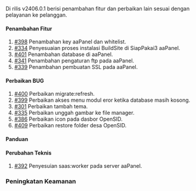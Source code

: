 Di rilis v2406.0.1 berisi penambahan fitur dan perbaikan lain sesuai dengan pelayanan ke pelanggan.

#### Penambahan Fitur

1. [#398](https://github.com/OpenSID/wiki-siappakai/issues/398) Penambahan key aaPanel dan whitelist.
2. [#334](https://github.com/OpenSID/wiki-siappakai/issues/334) Penyesuaian proses instalasi BuildSite di SiapPakai3 aaPanel.
3. [#401](https://github.com/OpenSID/wiki-siappakai/issues/401) Penambahan database di aaPanel.
4. [#341](https://github.com/OpenSID/wiki-siappakai/issues/341) Penambahan pengaturan ftp pada aaPanel.
5. [#339](https://github.com/OpenSID/wiki-siappakai/issues/339) Penambahan pembuatan SSL pada aaPanel.

#### Perbaikan BUG

1. [#400](https://github.com/OpenSID/wiki-siappakai/issues/400) Perbaikan migrate:refresh.
2. [#399](https://github.com/OpenSID/wiki-siappakai/issues/399) Perbaikan akses menu modul eror ketika database masih kosong.
3. [#301](https://github.com/OpenSID/wiki-siappakai/issues/301) Perbaikan tambah tema.
4. [#335](https://github.com/OpenSID/wiki-siappakai/issues/335) Perbaikan unggah gambar ke file manager.
5. [#386](https://github.com/OpenSID/wiki-siappakai/issues/386) Perbaikan icon pada dasbor OpenSID.
6. [#409](https://github.com/OpenSID/wiki-siappakai/issues/409) Perbaikan restore folder desa OpenSID.

#### Panduan

#### Perubahan Teknis

1. [#392](https://github.com/OpenSID/wiki-siappakai/issues/392) Penyesuian saas:worker pada server aaPanel.



### Peningkatan Keamanan
